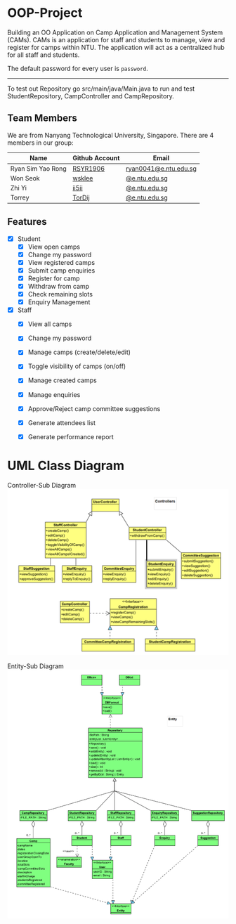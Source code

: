 # OOP-Project
Building an OO Application on Camp Application and Management System (CAMs). CAMs is an application for staff and students to manage, view and register for camps within NTU. The application will act as a centralized hub for all staff and students.

The default password for every user is `password`.

---

To test out Repository go src/main/java/Main.java to run and test StudentRepository, CampController and CampRepository.


## Team Members

We are from Nanyang Technological University, Singapore. There are 4 members in our group:

| Name         | Github Account                                  | Email                 |
|--------------|-------------------------------------------------|-----------------------|
| Ryan Sim Yao Rong     | [RSYR1906](https://github.com/RSYR1906)| [ryan0041@e.ntu.edu.sg](mailto:ryan0041@e.ntu.edu.sg) |
| Won Seok | [wsklee](https://github.com/wsklee) | [@e.ntu.edu.sg](mailto:@e.ntu.edu.sg) |
| Zhi Yi | [ii5ii](https://github.com/ii5ii) | [@e.ntu.edu.sg](mailto:@e.ntu.edu.sg) |
| Torrey | [TorDij](https://github.com/TorDij)   | [@e.ntu.edu.sg](mailto:@e.ntu.edu.sg)  |


## Features

- [x] Student
  - [x] View open camps
  - [x] Change my password
  - [x] View registered camps
  - [x] Submit camp enquiries
  - [x] Register for camp
  - [x] Withdraw from camp
  - [x] Check remaining slots
  - [x] Enquiry Management
        
- [x] Staff
  - [x] View all camps
  - [x] Change my password
  - [x] Manage camps (create/delete/edit)
  - [x] Toggle visibility of camps (on/off)
  - [x] Manage created camps
  - [x] Manage enquiries 
  - [x] Approve/Reject camp committee suggestions
  - [x] Generate attendees list
  - [x] Generate performance report


# UML Class Diagram

Controller-Sub Diagram
![UML Diagram](UMLDiagram/Controllers.png)

Entity-Sub Diagram
![UML Diagram](UMLDiagram/entity.png)
